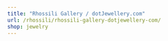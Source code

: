 ```yaml
---
title: "Rhossili Gallery / dotJewellery.com"
url: /rhossili/rhossili-gallery-dotjewellery-com/
shop: jewelry
---
```

